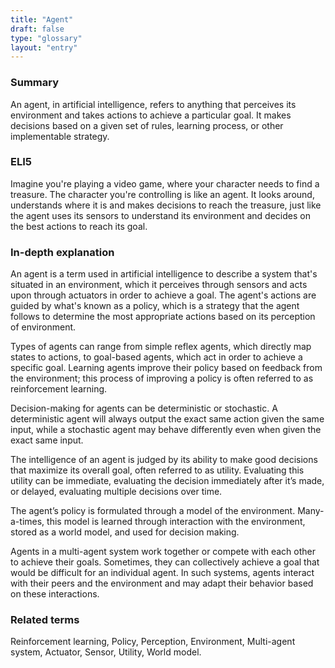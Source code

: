 ```yaml
---
title: "Agent"
draft: false
type: "glossary"
layout: "entry"
---
```


### Summary
An agent, in artificial intelligence, refers to anything that perceives its environment and takes actions to achieve a particular goal. It makes decisions based on a given set of rules, learning process, or other implementable strategy.

### ELI5
Imagine you're playing a video game, where your character needs to find a treasure. The character you're controlling is like an agent. It looks around, understands where it is and makes decisions to reach the treasure, just like the agent uses its sensors to understand its environment and decides on the best actions to reach its goal.

### In-depth explanation
An agent is a term used in artificial intelligence to describe a system that's situated in an environment, which it perceives through sensors and acts upon through actuators in order to achieve a goal. The agent's actions are guided by what's known as a policy, which is a strategy that the agent follows to determine the most appropriate actions based on its perception of environment.

Types of agents can range from simple reflex agents, which directly map states to actions, to goal-based agents, which act in order to achieve a specific goal. Learning agents improve their policy based on feedback from the environment; this process of improving a policy is often referred to as reinforcement learning.

Decision-making for agents can be deterministic or stochastic. A deterministic agent will always output the exact same action given the same input, while a stochastic agent may behave differently even when given the exact same input.

The intelligence of an agent is judged by its ability to make good decisions that maximize its overall goal, often referred to as utility. Evaluating this utility can be immediate, evaluating the decision immediately after it’s made, or delayed, evaluating multiple decisions over time.

The agent’s policy is formulated through a model of the environment. Many-a-times, this model is learned through interaction with the environment, stored as a world model, and used for decision making.

Agents in a multi-agent system work together or compete with each other to achieve their goals. Sometimes, they can collectively achieve a goal that would be difficult for an individual agent. In such systems, agents interact with their peers and the environment and may adapt their behavior based on these interactions.

### Related terms
Reinforcement learning, Policy, Perception, Environment, Multi-agent system, Actuator, Sensor, Utility, World model.

